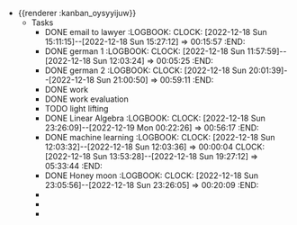 - {{renderer :kanban_oysyyijuw}}
	- Tasks
		- DONE  email to lawyer
		  :LOGBOOK:
		  CLOCK: [2022-12-18 Sun 15:11:15]--[2022-12-18 Sun 15:27:12] =>  00:15:57
		  :END:
		- DONE german 1
		  :LOGBOOK:
		  CLOCK: [2022-12-18 Sun 11:57:59]--[2022-12-18 Sun 12:03:24] =>  00:05:25
		  :END:
		- DONE german 2
		  :LOGBOOK:
		  CLOCK: [2022-12-18 Sun 20:01:39]--[2022-12-18 Sun 21:00:50] =>  00:59:11
		  :END:
		- DONE work
		- DONE work evaluation
		- TODO light lifting
		- DONE Linear Algebra
		  :LOGBOOK:
		  CLOCK: [2022-12-18 Sun 23:26:09]--[2022-12-19 Mon 00:22:26] =>  00:56:17
		  :END:
		- DONE machine learning
		  :LOGBOOK:
		  CLOCK: [2022-12-18 Sun 12:03:32]--[2022-12-18 Sun 12:03:36] =>  00:00:04
		  CLOCK: [2022-12-18 Sun 13:53:28]--[2022-12-18 Sun 19:27:12] =>  05:33:44
		  :END:
		- DONE  Honey moon
		  :LOGBOOK:
		  CLOCK: [2022-12-18 Sun 23:05:56]--[2022-12-18 Sun 23:26:05] =>  00:20:09
		  :END:
		-
		-
		-